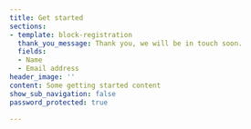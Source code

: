 ```yaml
---
title: Get started
sections:
- template: block-registration
  thank_you_message: Thank you, we will be in touch soon.
  fields:
  - Name
  - Email address
header_image: ''
content: Some getting started content
show_sub_navigation: false
password_protected: true

---
```

